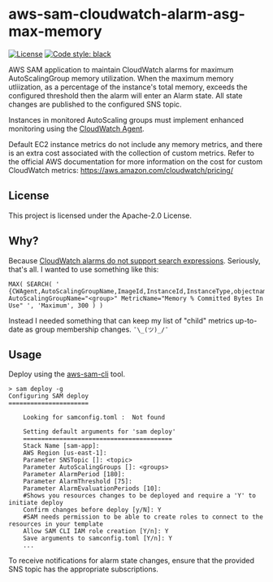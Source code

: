 # aws-sam-cloudwatch-alarm-asg-max-memory

[![License](https://img.shields.io/github/license/mattshep/aws-sam-cloudwatch-alarm-asg-max-memory)](https://github.com/mattshep/aws-sam-cloudwatch-alarm-asg-max-memory/blob/master/LICENSE)
[![Code style: black](https://img.shields.io/badge/code%20style-black-000000.svg)](https://github.com/psf/black)

AWS SAM application to maintain CloudWatch alarms for maximum AutoScalingGroup memory utilization. When the maximum memory utliization, as a percentage of the instance's total memory, exceeds the configured threshold then the alarm will enter an Alarm state. All state changes are published to the configured SNS topic.

Instances in monitored AutoScaling groups must implement enhanced monitoring using the [CloudWatch Agent](https://docs.aws.amazon.com/AmazonCloudWatch/latest/monitoring/Install-CloudWatch-Agent.html).

Default EC2 instance metrics do not include any memory metrics, and there is an extra cost associated with the collection of custom metrics. Refer to the official AWS documentation for more information on the cost for custom CloudWatch metrics: https://aws.amazon.com/cloudwatch/pricing/ 

## License

This project is licensed under the Apache-2.0 License.

## Why?

Because [CloudWatch alarms do not support search expressions](https://stackoverflow.com/a/60169862/9603546). Seriously, that's all. I wanted to use something like this:

    MAX( SEARCH( ' {CWAgent,AutoScalingGroupName,ImageId,InstanceId,InstanceType,objectname} AutoScalingGroupName="<group>" MetricName="Memory % Committed Bytes In Use" ', 'Maximum', 300 ) )

Instead I needed something that can keep my list of "child" metrics up-to-date as group membership changes. `¯\_(ツ)_/¯`

## Usage

Deploy using the [aws-sam-cli](https://github.com/awslabs/aws-sam-cli) tool.

    > sam deploy -g
    Configuring SAM deploy
    ======================
    
        Looking for samconfig.toml :  Not found

        Setting default arguments for 'sam deploy'
        =========================================
        Stack Name [sam-app]:
        AWS Region [us-east-1]:
        Parameter SNSTopic []: <topic>
        Parameter AutoScalingGroups []: <groups>
        Parameter AlarmPeriod [180]:
        Parameter AlarmThreshold [75]:
        Parameter AlarmEvaluationPeriods [10]:
        #Shows you resources changes to be deployed and require a 'Y' to initiate deploy
        Confirm changes before deploy [y/N]: Y
        #SAM needs permission to be able to create roles to connect to the resources in your template
        Allow SAM CLI IAM role creation [Y/n]: Y
        Save arguments to samconfig.toml [Y/n]: Y
        ...

To receive notifications for alarm state changes, ensure that the provided SNS topic has the appropriate subscriptions.
